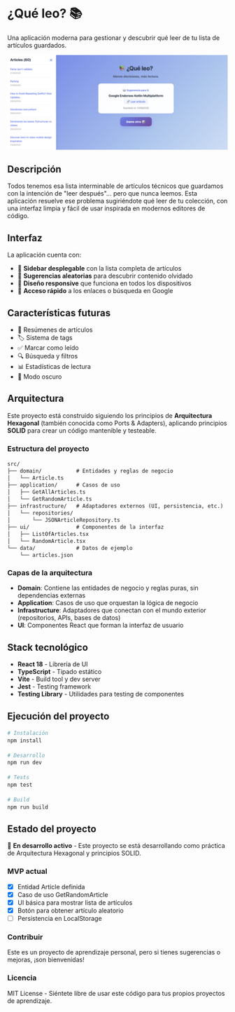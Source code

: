 # ¿Qué leo? 📚

Una aplicación moderna para gestionar y descubrir qué leer de tu lista de artículos guardados.

![¿Qué leo? App](./screenshots/app.png)

## Descripción

Todos tenemos esa lista interminable de artículos técnicos que guardamos con la intención de "leer después"... pero que nunca leemos. Esta aplicación resuelve ese problema sugiriéndote qué leer de tu colección, con una interfaz limpia y fácil de usar inspirada en modernos editores de código.

## Interfaz

La aplicación cuenta con:

- 🔀 **Sidebar desplegable** con la lista completa de artículos
- 🎲 **Sugerencias aleatorias** para descubrir contenido olvidado
- 📱 **Diseño responsive** que funciona en todos los dispositivos
- 🔗 **Acceso rápido** a los enlaces o búsqueda en Google

## Características futuras

- 📝 Resúmenes de artículos
- 🏷️ Sistema de tags
- ✅ Marcar como leído
- 🔍 Búsqueda y filtros
- 📊 Estadísticas de lectura
- 🌙 Modo oscuro

## Arquitectura

Este proyecto está construido siguiendo los principios de **Arquitectura Hexagonal** (también conocida como Ports & Adapters), aplicando principios **SOLID** para crear un código mantenible y testeable.

### Estructura del proyecto

```
src/
├── domain/           # Entidades y reglas de negocio
│   └── Article.ts
├── application/      # Casos de uso
│   ├── GetAllArticles.ts
│   └── GetRandomArticle.ts
├── infrastructure/   # Adaptadores externos (UI, persistencia, etc.)
│   └── repositories/
│       └── JSONArticleRepository.ts
├── ui/               # Componentes de la interfaz
│   ├── ListOfArticles.tsx
│   └── RandomArticle.tsx
└── data/             # Datos de ejemplo
    └── articles.json
```

### Capas de la arquitectura

- **Domain**: Contiene las entidades de negocio y reglas puras, sin dependencias externas
- **Application**: Casos de uso que orquestan la lógica de negocio
- **Infrastructure**: Adaptadores que conectan con el mundo exterior (repositorios, APIs, bases de datos)
- **UI**: Componentes React que forman la interfaz de usuario

## Stack tecnológico

- **React 18** - Librería de UI
- **TypeScript** - Tipado estático
- **Vite** - Build tool y dev server
- **Jest** - Testing framework
- **Testing Library** - Utilidades para testing de componentes

## Ejecución del proyecto

```bash
# Instalación
npm install

# Desarrollo
npm run dev

# Tests
npm test

# Build
npm run build
```

## Estado del proyecto

🚧 **En desarrollo activo** - Este proyecto se está desarrollando como práctica de Arquitectura Hexagonal y principios SOLID.

### MVP actual
- [x] Entidad Article definida
- [x] Caso de uso GetRandomArticle
- [x] UI básica para mostrar lista de artículos
- [x] Botón para obtener artículo aleatorio
- [ ] Persistencia en LocalStorage

### Contribuir
Este es un proyecto de aprendizaje personal, pero si tienes sugerencias o mejoras, ¡son bienvenidas!

### Licencia
MIT License - Siéntete libre de usar este código para tus propios proyectos de aprendizaje.

